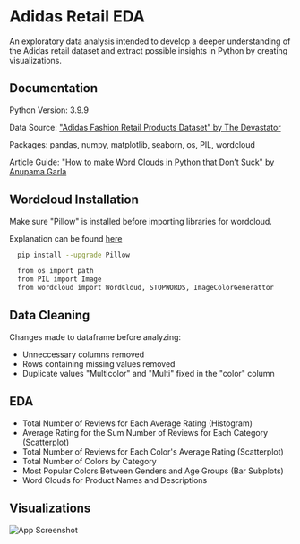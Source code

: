 
# Adidas Retail EDA

An exploratory data analysis intended to develop a deeper understanding of the Adidas retail dataset and extract possible insights in Python by creating visualizations.


## Documentation

Python Version: 3.9.9

Data Source: ["Adidas Fashion Retail Products Dataset" by The Devastator](https://www.kaggle.com/datasets/thedevastator/adidas-fashion-retail-products-dataset-9300-prod)

Packages: pandas, numpy, matplotlib, seaborn, os, PIL, wordcloud

Article Guide: ["How to make Word Clouds in Python that Don’t Suck" by Anupama Garla](https://towardsdatascience.com/how-to-make-word-clouds-in-python-that-dont-suck-86518cdcb61f)
## Wordcloud Installation

Make sure "Pillow" is installed before importing libraries for wordcloud.

Explanation can be found [here](https://github.com/amueller/word_cloud/issues/729)

```bash
  pip install --upgrade Pillow
```
    
```bash
  from os import path
  from PIL import Image
  from wordcloud import WordCloud, STOPWORDS, ImageColorGenerattor
```
## Data Cleaning

Changes made to dataframe before analyzing:
- Unneccessary columns removed
- Rows containing missing values removed
- Duplicate values "Multicolor" and "Multi" fixed in the "color" column


## EDA

- Total Number of Reviews for Each Average Rating (Histogram)
- Average Rating for the Sum Number of Reviews for Each Category (Scatterplot)
- Total Number of Reviews for Each Color's Average Rating (Scatterplot)
- Total Number of Colors by Category
- Most Popular Colors Between Genders and Age Groups (Bar Subplots)
- Word Clouds for Product Names and Descriptions


## Visualizations

![App Screenshot](https://via.placeholder.com/468x300?text=App+Screenshot+Here)

